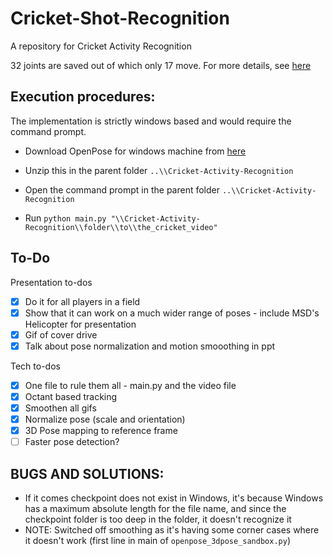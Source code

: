 # Cricket-Shot-Recognition
A repository for Cricket Activity Recognition

32 joints are saved out of which only 17 move. For more details, see [here](https://github.com/una-dinosauria/3d-pose-baseline/blob/1ca400232ad6158050d8b292ac812d94dbb49d74/src/data_utils.py#L20)

## Execution procedures:
The implementation is strictly windows based and would require the command prompt.

-  Download OpenPose for windows machine from [here](https://github.com/CMU-Perceptual-Computing-Lab/openpose/releases/download/v1.4.0/openpose-1.4.0-win64-cpu-binaries.zip)

-  Unzip this in the parent folder `..\\Cricket-Activity-Recognition`

-  Open the command prompt in the parent folder `..\\Cricket-Activity-Recognition`

-  Run `python main.py "\\Cricket-Activity-Recognition\\folder\\to\\the_cricket_video"`



## To-Do
Presentation to-dos
- [X] Do it for all players in a field
- [X] Show that it can work on a much wider range of poses - include MSD's Helicopter for presentation
- [X] Gif of cover drive
- [X] Talk about pose normalization and motion smooothing in ppt

Tech to-dos
- [X] One file to rule them all - main.py and the video file
- [X] Octant based tracking
- [X] Smoothen all gifs
- [x] Normalize pose (scale and orientation)
- [x] 3D Pose mapping to reference frame
- [ ] Faster pose detection?

## BUGS AND SOLUTIONS:
* If it comes checkpoint does not exist in Windows, it's because Windows has a maximum absolute length for the file name, and since the checkpoint folder is too deep in the folder, it doesn't recognize it
* NOTE: Switched off smoothing as it's having some corner cases where it doesn't work (first line in main of `openpose_3dpose_sandbox.py`)
